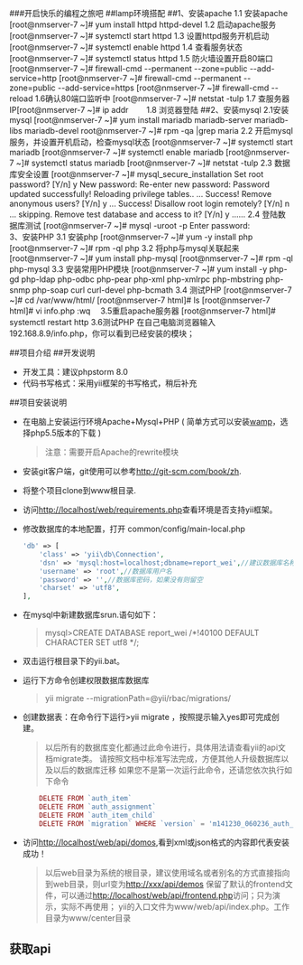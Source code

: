 ###开启快乐的编程之旅吧
##lamp环境搭配
##1、安装apache
    1.1 安装apache
        [root@nmserver-7 ~]# yum install httpd httpd-devel
    1.2 启动apache服务
        [root@nmserver-7 ~]# systemctl start  httpd
    1.3 设置httpd服务开机启动
        [root@nmserver-7 ~]# systemctl enable  httpd
    1.4 查看服务状态
        [root@nmserver-7 ~]# systemctl status httpd
    1.5 防火墙设置开启80端口
        [root@nmserver-7 ~]# firewall-cmd --permanent --zone=public  --add-service=http
        [root@nmserver-7 ~]# firewall-cmd --permanent --zone=public  --add-service=https
        [root@nmserver-7 ~]# firewall-cmd --reload
    1.6确认80端口监听中
        [root@nmserver-7 ~]# netstat -tulp
    1.7 查服务器IP[root@nmserver-7 ~]# ip addr　　
    1.8 浏览器登陆
##2、安装mysql
    2.1安装mysql
        [root@nmserver-7 ~]# yum install mariadb mariadb-server mariadb-libs mariadb-devel
        root@nmserver-7 ~]# rpm -qa |grep maria
    2.2 开启mysql服务，并设置开机启动，检查mysql状态
        [root@nmserver-7 ~]# systemctl start  mariadb 
        [root@nmserver-7 ~]# systemctl enable  mariadb 
        [root@nmserver-7 ~]# systemctl status  mariadb 
        [root@nmserver-7 ~]# netstat -tulp
    2.3 数据库安全设置
        [root@nmserver-7 ~]# mysql_secure_installation 
            Set root password? [Y/n] y
            New password: 
            Re-enter new password: 
            Password updated successfully!
            Reloading privilege tables..
            ... Success!
           Remove anonymous users? [Y/n] y
           ... Success!
           Disallow root login remotely? [Y/n] n
            ... skipping.
           Remove test database and access to it? [Y/n] y
           ......
    2.4 登陆数据库测试
        [root@nmserver-7 ~]# mysql -uroot -p
        Enter password:  
    3、安装PHP
        3.1 安装php
            [root@nmserver-7 ~]# yum -y install php
            [root@nmserver-7 ~]# rpm -ql php
        3.2 将php与mysql关联起来
            [root@nmserver-7 ~]# yum install php-mysql
            [root@nmserver-7 ~]# rpm -ql php-mysql
        3.3 安装常用PHP模块
            [root@nmserver-7 ~]# yum install -y php-gd php-ldap php-odbc php-pear php-xml php-xmlrpc php-mbstring php-snmp php-soap curl curl-devel php-bcmath
        3.4 测试PHP
            [root@nmserver-7 ~]# cd  /var/www/html/
            [root@nmserver-7 html]# ls
            [root@nmserver-7 html]# vi info.php
                <?php
                    phpinfo();
                ?>
       :wq
      　3.5重启apache服务器
            [root@nmserver-7 html]# systemctl restart http
        3.6测试PHP
            在自己电脑浏览器输入 192.168.8.9/info.php，你可以看到已经安装的模块；
            
##项目介绍
##开发说明

* 开发工具：建议phpstorm 8.0
* 代码书写格式：采用yii框架的书写格式，稍后补充

##项目安装说明

* 在电脑上安装运行环境Apache+Mysql+PHP ( 简单方式可以安装[wamp](http://www.wampserver.com/en/)，选择php5.5版本的下载 )


    >注意：需要开启Apache的rewrite模块 
    
* 安装git客户端，git使用可以参考<http://git-scm.com/book/zh>.
* 将整个项目clone到www根目录.
* 访问<http://localhost/web/requirements.php>查看环境是否支持yii框架。
* 修改数据库的本地配置，打开 common/config/main-local.php

    ```php
    'db' => [
        'class' => 'yii\db\Connection',
        'dsn' => 'mysql:host=localhost;dbname=report_wei',//建议数据库名称保持为srun
        'username' => 'root',//数据库用户名
        'password' => '',//数据库密码，如果没有则留空
        'charset' => 'utf8',
    ],
    ```

* 在mysql中新建数据库srun.语句如下：


    >mysql>CREATE DATABASE report_wei /*!40100 DEFAULT CHARACTER SET utf8 */;
    
* 双击运行根目录下的yii.bat。

* 运行下方命令创建权限数据库数据库

    >yii migrate --migrationPath=@yii/rbac/migrations/


* 创建数据表：在命令行下运行>yii migrate ，按照提示输入yes即可完成创建。


    >以后所有的数据库变化都通过此命令进行，具体用法请查看yii的api文档migrate类。
    >请按照文档中标准写法完成，方便其他人升级数据库以及以后的数据库迁移
    >如果您不是第一次运行此命令，还请您依次执行如下命令

    ```php
        DELETE FROM `auth_item`
        DELETE FROM `auth_assignment`
        DELETE FROM `auth_item_child`
        DELETE FROM `migration` WHERE `version` = 'm141230_060236_auth_modules_date'
    ```
    
* 访问<http://localhost/web/api/domos>,看到xml或json格式的内容即代表安装成功！


    >以后web目录为系统的根目录，建议使用域名或者别名的方式直接指向到web目录，则url变为<http://xxx/api/demos>
    >保留了默认的frontend文件，可以通过<http://localhost/web/api/frontend.php>访问；只为演示，实际不再使用；
    >yii的入口文件为www/web/api/index.php。工作目录为www/center目录




## 获取api
             